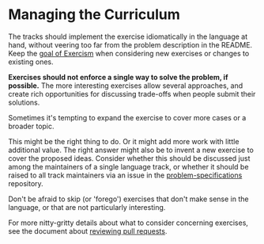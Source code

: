 # Managing the Curriculum

The tracks should implement the exercise idiomatically in the language at hand, without veering too far from the problem description in the README.
Keep the [goal of Exercism][goal] when considering new exercises or changes to existing ones.

**Exercises should not enforce a single way to solve the problem, if possible.** The more interesting exercises allow several approaches, and create rich opportunities for discussing trade-offs when people submit their solutions.

Sometimes it's tempting to expand the exercise to cover more cases or a broader topic.

This might be the right thing to do. Or it might add more work with little additional value. The right answer might also be to invent a new exercise to cover the proposed ideas. Consider whether this should be discussed just among the maintainers of a single language track, or whether it should be raised to all track maintainers via an issue in the [problem-specifications][] repository.

Don't be afraid to skip (or 'forego') exercises that don't make sense in the language, or that are not particularly interesting.

For more nitty-gritty details about what to consider concerning exercises, see the document about [reviewing pull requests](/you-can-help/review-pull-requests.md).

[problem-specifications]: http://github.com/exercism/problem-specifications
[goal]: /about/goal-of-exercism.md

